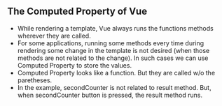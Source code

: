 ## The Computed Property of Vue

- While rendering a template, Vue always runs the functions methods wherever they are called.
- For some applications, running some methods every time during rendering some change in the template is not desired (when those methods are not related to the change). In such cases we can use Computed Property to store the values. 
- Computed Property looks like a function. But they are called w/o the paretheses. 
- In the example, secondCounter is not related to result method. But, when secondCounter button is pressed, the result method runs.